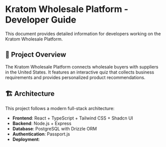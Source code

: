# Kratom Wholesale Platform - Developer Guide

This document provides detailed information for developers working on the Kratom Wholesale Platform.

## 🌿 Project Overview

The Kratom Wholesale Platform connects wholesale buyers with suppliers in the United States. It features an interactive quiz that collects business requirements and provides personalized product recommendations.

## 🏗️ Architecture

This project follows a modern full-stack architecture:

- **Frontend**: React + TypeScript + Tailwind CSS + Shadcn UI
- **Backend**: Node.js + Express
- **Database**: PostgreSQL with Drizzle ORM
- **Authentication**: Passport.js
- **Deployment**: